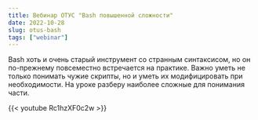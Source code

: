 ```yaml
---
title: Вебинар ОТУС "Bash повышенной сложности"
date: 2022-10-28
slug: otus-bash 
tags: ["webinar"]
---
```


Bash хоть и очень старый инструмент со странным синтаксисом, но он по-прежнему повсеместно встречается на практике. Важно уметь не только понимать чужие скрипты, но и уметь их модифицировать при необходимости. На уроке разберу наиболее сложные для понимания части.

{{< youtube Rc1hzXF0c2w >}}
